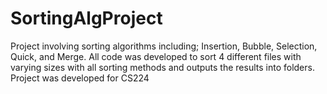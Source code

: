 # SortingAlgProject
Project involving sorting algorithms including; Insertion, Bubble, Selection, Quick, and Merge. All code was developed to sort 4 different files with varying sizes with all sorting methods and outputs the results into folders.
Project was developed for CS224 
